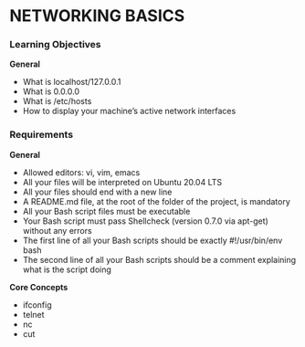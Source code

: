 # NETWORKING BASICS

### Learning Objectives

**General**
- What is localhost/127.0.0.1
- What is 0.0.0.0
- What is /etc/hosts
- How to display your machine’s active network interfaces

### Requirements

**General**
- Allowed editors: vi, vim, emacs
- All your files will be interpreted on Ubuntu 20.04 LTS
- All your files should end with a new line
- A README.md file, at the root of the folder of the project, is mandatory
- All your Bash script files must be executable
- Your Bash script must pass Shellcheck (version 0.7.0 via apt-get) without any errors
- The first line of all your Bash scripts should be exactly #!/usr/bin/env bash
- The second line of all your Bash scripts should be a comment explaining what is the script doing

**Core Concepts**
- ifconfig
- telnet
- nc
- cut
